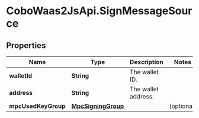 # CoboWaas2JsApi.SignMessageSource

## Properties

Name | Type | Description | Notes
------------ | ------------- | ------------- | -------------
**walletId** | **String** | The wallet ID. | 
**address** | **String** | The wallet address. | 
**mpcUsedKeyGroup** | [**MpcSigningGroup**](MpcSigningGroup.md) |  | [optional] 


